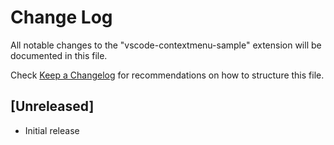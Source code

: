 # Change Log

All notable changes to the "vscode-contextmenu-sample" extension will be documented in this file.

Check [Keep a Changelog](http://keepachangelog.com/) for recommendations on how to structure this file.

## [Unreleased]

- Initial release